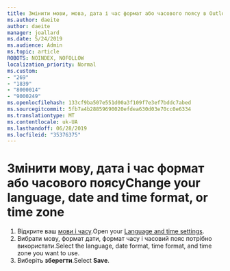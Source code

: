 ```yaml
---
title: Змінити мови, мова, дата і час формат або часового поясу в Outlook.com
ms.author: daeite
author: daeite
manager: joallard
ms.date: 5/24/2019
ms.audience: Admin
ms.topic: article
ROBOTS: NOINDEX, NOFOLLOW
localization_priority: Normal
ms.custom:
- "269"
- "1839"
- "8000014"
- "9000249"
ms.openlocfilehash: 133cf9ba507e551d00a3f109f7e3ef7bddc7abed
ms.sourcegitcommit: 5fb7a4b28859690020efdea630d03e70cc0e6334
ms.translationtype: MT
ms.contentlocale: uk-UA
ms.lasthandoff: 06/28/2019
ms.locfileid: "35376375"
---
```

# <a name="change-your-language-date-and-time-format-or-time-zone"></a><span data-ttu-id="cb728-102">Змінити мову, дата і час формат або часового поясу</span><span class="sxs-lookup"><span data-stu-id="cb728-102">Change your language, date and time format, or time zone</span></span>

1. <span data-ttu-id="cb728-103">Відкрите ваш [мови і часу](https://go.microsoft.com/fwlink/?linkid=2085505).</span><span class="sxs-lookup"><span data-stu-id="cb728-103">Open your [Language and time settings](https://go.microsoft.com/fwlink/?linkid=2085505).</span></span>
1. <span data-ttu-id="cb728-104">Вибрати мову, формат дати, формат часу і часовий пояс потрібно використати.</span><span class="sxs-lookup"><span data-stu-id="cb728-104">Select the language, date format, time format, and time zone you want to use.</span></span>
1. <span data-ttu-id="cb728-105">Виберіть **зберегти**.</span><span class="sxs-lookup"><span data-stu-id="cb728-105">Select **Save**.</span></span>